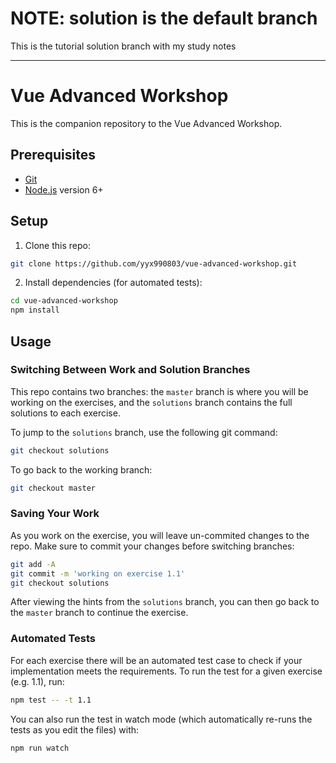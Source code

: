 # NOTE: solution is the default branch
This is the tutorial solution branch with my study notes

-----


# Vue Advanced Workshop

This is the companion repository to the Vue Advanced Workshop.

## Prerequisites

- [Git](https://git-scm.com/)
- [Node.js](https://nodejs.org/en/) version 6+

## Setup

1. Clone this repo:

  ``` bash
  git clone https://github.com/yyx990803/vue-advanced-workshop.git
  ```

2. Install dependencies (for automated tests):

  ``` bash
  cd vue-advanced-workshop
  npm install
  ```

## Usage

### Switching Between Work and Solution Branches

This repo contains two branches: the `master` branch is where you will be working on the exercises, and the `solutions` branch contains the full solutions to each exercise.

To jump to the `solutions` branch, use the following git command:

``` bash
git checkout solutions
```

To go back to the working branch:

``` bash
git checkout master
```

### Saving Your Work

As you work on the exercise, you will leave un-commited changes to the repo. Make sure to commit your changes before switching branches:

``` bash
git add -A
git commit -m 'working on exercise 1.1'
git checkout solutions
```

After viewing the hints from the `solutions` branch, you can then go back to the `master` branch to continue the exercise.

### Automated Tests

For each exercise there will be an automated test case to check if your implementation meets the requirements. To run the test for a given exercise (e.g. 1.1), run:

``` bash
npm test -- -t 1.1
```

You can also run the test in watch mode (which automatically re-runs the tests as you edit the files) with:

``` bash
npm run watch
```
